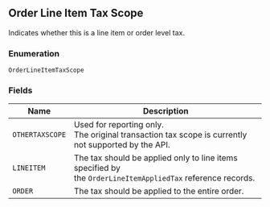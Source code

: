 ## Order Line Item Tax Scope

Indicates whether this is a line item or order level tax.

### Enumeration

`OrderLineItemTaxScope`

### Fields

| Name | Description |
|  --- | --- |
| `OTHERTAXSCOPE` | Used for reporting only.<br>The original transaction tax scope is currently not supported by the API. |
| `LINEITEM` | The tax should be applied only to line items specified by<br>the `OrderLineItemAppliedTax` reference records. |
| `ORDER` | The tax should be applied to the entire order. |

